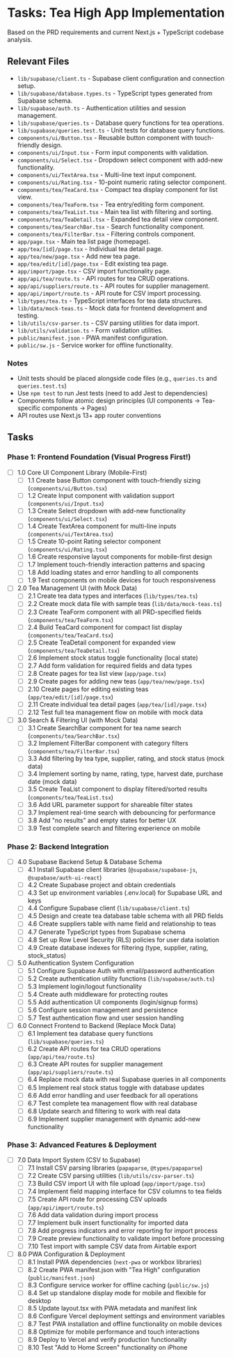 # Tasks: Tea High App Implementation

Based on the PRD requirements and current Next.js + TypeScript codebase analysis.

## Relevant Files

- `lib/supabase/client.ts` - Supabase client configuration and connection setup.
- `lib/supabase/database.types.ts` - TypeScript types generated from Supabase schema.
- `lib/supabase/auth.ts` - Authentication utilities and session management.
- `lib/supabase/queries.ts` - Database query functions for tea operations.
- `lib/supabase/queries.test.ts` - Unit tests for database query functions.
- `components/ui/Button.tsx` - Reusable button component with touch-friendly design.
- `components/ui/Input.tsx` - Form input components with validation.
- `components/ui/Select.tsx` - Dropdown select component with add-new functionality.
- `components/ui/TextArea.tsx` - Multi-line text input component.
- `components/ui/Rating.tsx` - 10-point numeric rating selector component.
- `components/tea/TeaCard.tsx` - Compact tea display component for list view.
- `components/tea/TeaForm.tsx` - Tea entry/editing form component.
- `components/tea/TeaList.tsx` - Main tea list with filtering and sorting.
- `components/tea/TeaDetail.tsx` - Expanded tea detail view component.
- `components/tea/SearchBar.tsx` - Search functionality component.
- `components/tea/FilterBar.tsx` - Filtering controls component.
- `app/page.tsx` - Main tea list page (homepage).
- `app/tea/[id]/page.tsx` - Individual tea detail page.
- `app/tea/new/page.tsx` - Add new tea page.
- `app/tea/edit/[id]/page.tsx` - Edit existing tea page.
- `app/import/page.tsx` - CSV import functionality page.
- `app/api/tea/route.ts` - API routes for tea CRUD operations.
- `app/api/suppliers/route.ts` - API routes for supplier management.
- `app/api/import/route.ts` - API route for CSV import processing.
- `lib/types/tea.ts` - TypeScript interfaces for tea data structures.
- `lib/data/mock-teas.ts` - Mock data for frontend development and testing.
- `lib/utils/csv-parser.ts` - CSV parsing utilities for data import.
- `lib/utils/validation.ts` - Form validation utilities.
- `public/manifest.json` - PWA manifest configuration.
- `public/sw.js` - Service worker for offline functionality.

### Notes

- Unit tests should be placed alongside code files (e.g., `queries.ts` and `queries.test.ts`)
- Use `npm test` to run Jest tests (need to add Jest to dependencies)
- Components follow atomic design principles (UI components → Tea-specific components → Pages)
- API routes use Next.js 13+ app router conventions

## Tasks

### Phase 1: Frontend Foundation (Visual Progress First!)

- [ ] 1.0 Core UI Component Library (Mobile-First)
  - [ ] 1.1 Create base Button component with touch-friendly sizing (`components/ui/Button.tsx`)
  - [ ] 1.2 Create Input component with validation support (`components/ui/Input.tsx`)
  - [ ] 1.3 Create Select dropdown with add-new functionality (`components/ui/Select.tsx`)
  - [ ] 1.4 Create TextArea component for multi-line inputs (`components/ui/TextArea.tsx`)
  - [ ] 1.5 Create 10-point Rating selector component (`components/ui/Rating.tsx`)
  - [ ] 1.6 Create responsive layout components for mobile-first design
  - [ ] 1.7 Implement touch-friendly interaction patterns and spacing
  - [ ] 1.8 Add loading states and error handling to all components
  - [ ] 1.9 Test components on mobile devices for touch responsiveness

- [ ] 2.0 Tea Management UI (with Mock Data)
  - [ ] 2.1 Create tea data types and interfaces (`lib/types/tea.ts`)
  - [ ] 2.2 Create mock data file with sample teas (`lib/data/mock-teas.ts`)
  - [ ] 2.3 Create TeaForm component with all PRD-specified fields (`components/tea/TeaForm.tsx`)
  - [ ] 2.4 Build TeaCard component for compact list display (`components/tea/TeaCard.tsx`)
  - [ ] 2.5 Create TeaDetail component for expanded view (`components/tea/TeaDetail.tsx`)
  - [ ] 2.6 Implement stock status toggle functionality (local state)
  - [ ] 2.7 Add form validation for required fields and data types
  - [ ] 2.8 Create pages for tea list view (`app/page.tsx`)
  - [ ] 2.9 Create pages for adding new teas (`app/tea/new/page.tsx`)
  - [ ] 2.10 Create pages for editing existing teas (`app/tea/edit/[id]/page.tsx`)
  - [ ] 2.11 Create individual tea detail pages (`app/tea/[id]/page.tsx`)
  - [ ] 2.12 Test full tea management flow on mobile with mock data

- [ ] 3.0 Search & Filtering UI (with Mock Data)
  - [ ] 3.1 Create SearchBar component for tea name search (`components/tea/SearchBar.tsx`)
  - [ ] 3.2 Implement FilterBar component with category filters (`components/tea/FilterBar.tsx`)
  - [ ] 3.3 Add filtering by tea type, supplier, rating, and stock status (mock data)
  - [ ] 3.4 Implement sorting by name, rating, type, harvest date, purchase date (mock data)
  - [ ] 3.5 Create TeaList component to display filtered/sorted results (`components/tea/TeaList.tsx`)
  - [ ] 3.6 Add URL parameter support for shareable filter states
  - [ ] 3.7 Implement real-time search with debouncing for performance
  - [ ] 3.8 Add "no results" and empty states for better UX
  - [ ] 3.9 Test complete search and filtering experience on mobile

### Phase 2: Backend Integration

- [ ] 4.0 Supabase Backend Setup & Database Schema
  - [ ] 4.1 Install Supabase client libraries (`@supabase/supabase-js`, `@supabase/auth-ui-react`)
  - [ ] 4.2 Create Supabase project and obtain credentials
  - [ ] 4.3 Set up environment variables (.env.local) for Supabase URL and keys
  - [ ] 4.4 Configure Supabase client (`lib/supabase/client.ts`)
  - [ ] 4.5 Design and create tea database table schema with all PRD fields
  - [ ] 4.6 Create suppliers table with name field and relationship to teas
  - [ ] 4.7 Generate TypeScript types from Supabase schema
  - [ ] 4.8 Set up Row Level Security (RLS) policies for user data isolation
  - [ ] 4.9 Create database indexes for filtering (type, supplier, rating, stock_status)

- [ ] 5.0 Authentication System Configuration  
  - [ ] 5.1 Configure Supabase Auth with email/password authentication
  - [ ] 5.2 Create authentication utility functions (`lib/supabase/auth.ts`)
  - [ ] 5.3 Implement login/logout functionality
  - [ ] 5.4 Create auth middleware for protecting routes
  - [ ] 5.5 Add authentication UI components (login/signup forms)
  - [ ] 5.6 Configure session management and persistence
  - [ ] 5.7 Test authentication flow and user session handling

- [ ] 6.0 Connect Frontend to Backend (Replace Mock Data)
  - [ ] 6.1 Implement tea database query functions (`lib/supabase/queries.ts`)
  - [ ] 6.2 Create API routes for tea CRUD operations (`app/api/tea/route.ts`)
  - [ ] 6.3 Create API routes for supplier management (`app/api/suppliers/route.ts`)
  - [ ] 6.4 Replace mock data with real Supabase queries in all components
  - [ ] 6.5 Implement real stock status toggle with database updates
  - [ ] 6.6 Add error handling and user feedback for all operations
  - [ ] 6.7 Test complete tea management flow with real database
  - [ ] 6.8 Update search and filtering to work with real data
  - [ ] 6.9 Implement supplier management with dynamic add-new functionality

### Phase 3: Advanced Features & Deployment

- [ ] 7.0 Data Import System (CSV to Supabase)
  - [ ] 7.1 Install CSV parsing libraries (`papaparse`, `@types/papaparse`)
  - [ ] 7.2 Create CSV parsing utilities (`lib/utils/csv-parser.ts`)
  - [ ] 7.3 Build CSV import UI with file upload (`app/import/page.tsx`)
  - [ ] 7.4 Implement field mapping interface for CSV columns to tea fields
  - [ ] 7.5 Create API route for processing CSV uploads (`app/api/import/route.ts`)
  - [ ] 7.6 Add data validation during import process
  - [ ] 7.7 Implement bulk insert functionality for imported data
  - [ ] 7.8 Add progress indicators and error reporting for import process
  - [ ] 7.9 Create preview functionality to validate import before processing
  - [ ] 7.10 Test import with sample CSV data from Airtable export

- [ ] 8.0 PWA Configuration & Deployment
  - [ ] 8.1 Install PWA dependencies (`next-pwa` or workbox libraries)
  - [ ] 8.2 Create PWA manifest.json with "Tea High" configuration (`public/manifest.json`)
  - [ ] 8.3 Configure service worker for offline caching (`public/sw.js`)
  - [ ] 8.4 Set up standalone display mode for mobile and flexible for desktop
  - [ ] 8.5 Update layout.tsx with PWA metadata and manifest link
  - [ ] 8.6 Configure Vercel deployment settings and environment variables
  - [ ] 8.7 Test PWA installation and offline functionality on mobile devices
  - [ ] 8.8 Optimize for mobile performance and touch interactions
  - [ ] 8.9 Deploy to Vercel and verify production functionality
  - [ ] 8.10 Test "Add to Home Screen" functionality on iPhone
